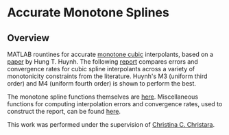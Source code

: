 # Accurate Monotone Splines

## Overview
MATLAB rountines for accurate 
[monotone cubic](https://en.wikipedia.org/wiki/Monotone_cubic_interpolation) 
interpolants, based on a
[paper](https://ntrs.nasa.gov/archive/nasa/casi.ntrs.nasa.gov/19910011517.pdf) by Hung T. Huynh.
The following
[report](https://github.com/vglazer/USRA/blob/master/interpolation/reports/report.pdf) compares errors and convergence 
rates for cubic spline interpolants across a variety of monotonicity 
constraints from the literature. Huynh's M3 (uniform third order) and M4 
(uniform fourth order) is shown to perform the best.

The monotone spline functions themselves are [here](https://github.com/vglazer/USRA/tree/master/interpolation/hermite).
Miscellaneous functions for computing interpolation errors and convergence 
rates, used to construct the report, can be found
[here](https://github.com/vglazer/USRA/tree/master/interpolation/ccc).

This work was performed under the supervision of 
[Christina C. Christara](http://www.cs.toronto.edu/~ccc/).
